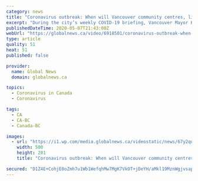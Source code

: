 ```yaml
---
category: news
title: "Coronavirus outbreak: When will Vancouver community centres, libraries reopen?"
excerpt: "During the city’s weekly COVID-19 briefing, Vancouver Mayor Kennedy Stewart answers a reporter’s question about when public places like community centres and libraries will reopen."
publishedDateTime: 2020-05-07T21:43:00Z
webUrl: "https://globalnews.ca/video/6918501/coronavirus-outbreak-when-will-vancouver-community-centres-libraries-reopen"
type: article
quality: 51
heat: 51
published: false

provider:
  name: Global News
  domain: globalnews.ca

topics:
  - Coronavirus in Canada
  - Coronavirus

tags:
  - CA
  - CA-BC
  - Canada-BC

images:
  - url: "https://i1.wp.com/media.globalnews.ca/videostatic/news/67y2qd015d-knnbxov51v/WEB_0507_KENNEDY_COMMUNITY_CENTRES_thumbnail_1280x720.jpg?w=500&quality=70&strip=all"
    width: 500
    height: 281
    title: "Coronavirus outbreak: When will Vancouver community centres, libraries reopen?"

secured: "D1Z4E+CohjE0oZmh7u1Wb1WefqhMw7MgK7VkOT+jDeYH/aMkl19MznWgjvsap1MtuyGQ7MLn1SIiiGEeQz1WBwu8mRTNpn2UuMAiVTeySIVyeW2fL/YEEdoMkSz+RSGbQTCWh13aqqwp9zZKI7q/bUae0rTfwTsl2KIp24lDZUQuahxKW393AQDa7UA0TnNDFQOy2Oce8+eCT1GoQF6OOum/eSJDooWQtDOvH55KJWomKweYtRXaIdZSmnAJOrMu8310EMIeDFBGPNgEcVpUi7yrdiAr2pGoCQGnyFf7v82IUswWRBH4jFd8pV7TdMAf;1U3DonpqjjtJ6x4KUYGSWw=="
---
```


